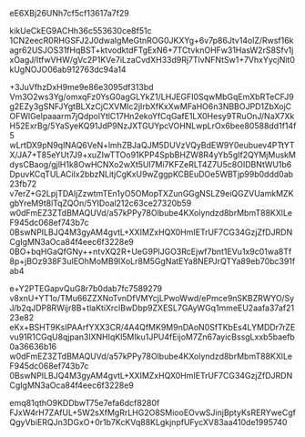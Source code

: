 eE6XBj26UNh7cf5cf13617a7f29

kikUeCkEG9ACHh36c553630ce8f51c
1CN2eecR0RHGSFJ2J0dwaIgMeGtnROG0JKXYg+6v7p86Jtv14olZ/Rwsf16kagr62USJOS31fHqBST+ktvodktdFTgExN6+7TCtvknOHFw31HasW2rS8Sfv1jxOagJ/ItfwVHW/gVc2P1KVe7iLzaCvdXH33d9Rj7TlvNFNtSw1+7VhxYycjNit0kUgNOJO06ab912763dc94a14

+3JuVfhzDxH9me9e86e3095df313bd
Vm3O2ws3Yg/omxqFz0YsG0agGLYkZ1/LHJEGFI0SqwMbGqEmXbRTeCFJ9g2EZy3gSNFJYgtBLXzCjCXVMIc2jIrbXfKxXwMFaHO6n3NBBOJPD1ZbXojCOFWlGelpaaarm7jQdpolYtlC17Hn2ekoYfCqGafE1LX0Hesy9TRuOnJ/NaX7XkH52ExrBg/5YaSyeKQ91JdP9NzJXTGUYpcVOHNLwpLrOx6bee80588dd1f14f5
wLrtDX9pN9qINAQ6VeN+lmhZBJaQJM5DUVzVQyBdEW9Y0eubuev4PTtYTX/JA7+T85eYUt7J9+xuZIwTTOo91KPP4SpbBHZW8R4yYb5gIf2QYMjMuskMdysCBaog/gjlH1k8OwHCNXo2wXt5Ul7Mi7KFZeRLT4Z7U5c8OIDBNtWU1b6DpuvKCqTULACiIx2bbzNLitjCgKxU9wZggpKCBEuDOe5WBTjp99b0ddd0ab23fb72
v7erZ+G2LpjTDAljZzwtmTEn1yO5OMopTXZunGGgNSLZ9eiQGZVUamkMZKgbYreM9t8lTqZQOn/5YIDoal212c63ce27320b59
w0dFmEZ3ZTdBMAQUVd/a57kPPy78Olbube4KXolyndzd8brMbmT88KXlLeF945dc068ef743b7c
0BswNPILBJQ4M3gyAM4gvtL+XXIMZxHQX0HmIETrUF7CG34GzjZfDJRDNCgIgMN3aOca84f4eec6f3228e9
0BO+bqHGaQfGNy++ntvXQ2R+UeG9PlJGO3RcEjwf7bnt1EVu1x9c01wa8Tf8p+jBOz938F3uIEOhMoMB9lXoLr8M5GgNatEYa8NEPJrQTYa89eb70bc391fab4

e+Y2PTEGapvQuG8r7b0dab7fc7589279
v8xnU+YT1o/TMu66ZZXNoTvnDfVMYcjLPwoWwd/ePmce9nSKBZRWYO/SyJ/b2qJDP8RWijr8B+tlaKtiXrclBwDbp9ZXESL7GAyWGq1mmeEU2aafa37af2123e82
eKx+BSHT9KsIPAArfYXX3CR/4A4QfMK9M9nDAoN0SfTKbEs4LYMDDr7rZEvu91R1CGqU8qjpan3lXNHIqKl5MIku1JPU4fEijoM7Zn67ayicBssgLxxb5baefb0a36636b16
w0dFmEZ3ZTdBMAQUVd/a57kPPy78Olbube4KXolyndzd8brMbmT88KXlLeF945dc068ef743b7c
0BswNPILBJQ4M3gyAM4gvtL+XXIMZxHQX0HmIETrUF7CG34GzjZfDJRDNCgIgMN3aOca84f4eec6f3228e9

emq81qthO9KDDbwT75e7efa6dcf8280f
FJxW4rH7ZAfUL+5W2sXfMgRrLHG2O8SMiooEOvwSJinjBptyKsRERYweCgfQgyVbiERQJn3DGxO+0r1b7KcKVq88KLgkjnpfUFycXV83aa410de1995740
